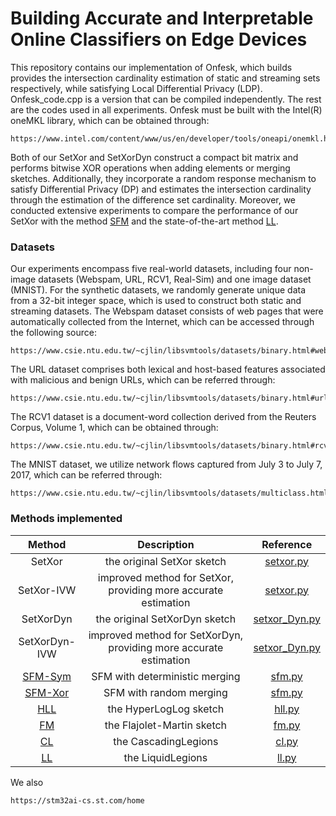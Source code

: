 # Building Accurate and Interpretable Online Classifiers on Edge Devices

This repository contains our implementation of Onfesk, which builds provides the intersection cardinality estimation of static and streaming sets respectively, while satisfying Local Differential Privacy (LDP). 
Onfesk_code.cpp is a version that can be compiled independently.
The rest are the codes used in all experiments. 
Onfesk must be built with the Intel(R) oneMKL library, which can be obtained through:
```url
https://www.intel.com/content/www/us/en/developer/tools/oneapi/onemkl.html
```

Both of our SetXor and SetXorDyn construct a compact bit matrix and performs bitwise XOR operations when adding elements or merging sketches. Additionally, they incorporate a random response mechanism to satisfy Differential Privacy (DP) and estimates the intersection cardinality through the estimation of the difference set cardinality. Moreover, we conducted extensive experiments to compare the performance of our SetXor with the method [SFM](https://arxiv.org/pdf/2302.02056.pdf) and the state-of-the-art method [LL](https://research.google/pubs/pub49177/). 

### Datasets
Our experiments encompass five real-world datasets, including four non-image datasets (Webspam, URL, RCV1, Real-Sim) and one image dataset (MNIST). 
For the synthetic datasets, we randomly generate unique data from a 32-bit integer space, which is used to construct both static and streaming datasets. 
The Webspam dataset consists of web pages that were automatically collected from the Internet, which can be accessed through the following source: 
```url
https://www.csie.ntu.edu.tw/~cjlin/libsvmtools/datasets/binary.html#webspam
```
The URL dataset comprises both lexical and host-based features
associated with malicious and benign URLs, which can be referred through: 
```url
https://www.csie.ntu.edu.tw/~cjlin/libsvmtools/datasets/binary.html#url
```
The RCV1 dataset is a document-word collection derived from the Reuters Corpus, Volume 1, which can be obtained through:
```url
https://www.csie.ntu.edu.tw/~cjlin/libsvmtools/datasets/binary.html#rcv1.binary
```
The MNIST dataset, we utilize network flows captured from July 3 to July 7, 2017, which can be referred through: 
```url
https://www.csie.ntu.edu.tw/~cjlin/libsvmtools/datasets/multiclass.html#mnist
```

### Methods implemented
|   Method   |                         Description                          |               Reference                |
| :--------: | :----------------------------------------------------------: | :------------------------------------: |
|   SetXor   |                  the original SetXor sketch                  |         [setxor.py](setxor.py)         |
| SetXor-IVW | improved method for SetXor, providing more accurate estimation |         [setxor.py](setxor.py)         |
|   SetXorDyn   |                  the original SetXorDyn sketch                  |         [setxor_Dyn.py](setxor_Dyn.py)         |
| SetXorDyn-IVW | improved method for SetXorDyn, providing more accurate estimation |         [setxor_Dyn.py](setxor_Dyn.py)         |
|  [SFM-Sym](https://arxiv.org/abs/2302.02056)   |                SFM with deterministic merging                | [sfm.py](./baseline/sfm.py) |
|  [SFM-Xor](https://arxiv.org/abs/2302.02056)   |                   SFM with random merging                    | [sfm.py](./baseline/sfm.py) |
|    [HLL](https://dmtcs.episciences.org/3545/pdf)     |                    the HyperLogLog sketch                    | [hll.py](./baseline/hll.py) |
|     [FM](https://www.sciencedirect.com/science/article/pii/0022000085900418)     |                  the Flajolet-Martin sketch                  |  [fm.py](./baseline/fm.py)  |
|     [CL](https://research.google/pubs/pub49177/)     |                  the CascadingLegions                  |  [cl.py](./baseline/cl.py)  |
|     [LL](https://research.google/pubs/pub49177/)     |                  the LiquidLegions                  |  [ll.py](./baseline/ll.py)  |

We also 
```url
https://stm32ai-cs.st.com/home
```
